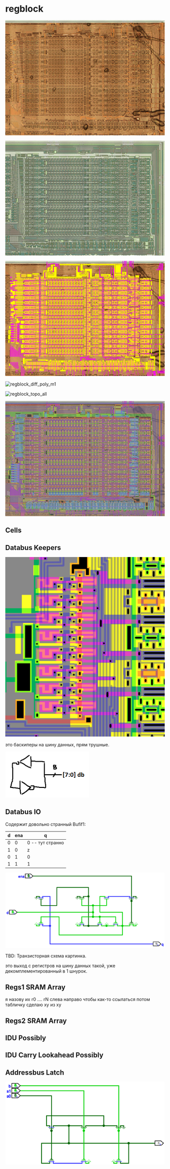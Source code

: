 # regblock

![regblock_poly_img](imgstore/regblock_poly_img.jpg)

![regblock_m1_img](imgstore/regblock_m1_img.jpg)

![regblock_diff_poly](imgstore/regblock_diff_poly.jpg)

![regblock_diff_poly_m1](imgstore/regblock_diff_poly_m1.jpg)

![regblock_topo_all](imgstore/regblock_topo_all.jpg)

![regblock_modules](imgstore/regblock_modules.jpg)

## Cells

## Databus Keepers

![buskeepers_tran](imgstore/buskeepers_tran.png)

это баскиперы на шину данных, прям трушные.

![buskeepers_logic](imgstore/buskeepers_logic.png)

## Databus IO

Содержит довольно странный Bufif1:

|d|ena|q|
|---|---|---|
|0|0|0 -- тут странно |
|1|0|z|
|0|1|0|
|1|1|1|

![regblock_bufif1](logisim/regblock_bufif1.png)

TBD: Транзисторная схема картинка.

это выход с регистров на шину данных такой, уже декомплементированный в 1 шнурок.

## Regs1 SRAM Array

я назову их r0 .... rN слева направо чтобы как-то ссылаться
потом табличку сделаю ху из ху

## Regs2 SRAM Array

## IDU Possibly

## IDU Carry Lookahead Possibly

## Addressbus Latch

![regblock_oai](logisim/regblock_oai.png)
